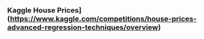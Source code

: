 ### Kaggle House Prices](https://www.kaggle.com/competitions/house-prices-advanced-regression-techniques/overview)
